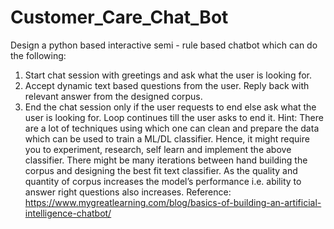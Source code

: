 # Customer_Care_Chat_Bot
Design a python based interactive semi - rule based chatbot which can do the following:
1. Start chat session with greetings and ask what the user is looking for.
2. Accept dynamic text based questions from the user. Reply back with relevant answer from the designed corpus.
3. End the chat session only if the user requests to end else ask what the user is looking for. Loop continues till the user asks to end it. Hint: There are a lot of techniques using which one can clean and prepare the data which can be used to train a ML/DL classifier. Hence, it might require you to experiment, research, self learn and implement the above classifier. There might be many iterations between hand building the corpus and designing the best fit text classifier. As the quality and quantity of corpus increases the model’s performance i.e. ability to answer right questions also increases. 
Reference: https://www.mygreatlearning.com/blog/basics-of-building-an-artificial-intelligence-chatbot/
